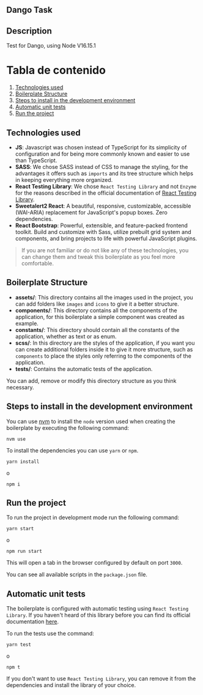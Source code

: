 ## Dango Task

## Description

Test for Dango, using Node V16.15.1

# Tabla de contenido

1. [Technologies used](#technologies-used)
2. [Boilerplate Structure](#boilerplate-structure)
3. [Steps to install in the development environment](#steps-to-install-in-the-development-environment)
4. [Automatic unit tests](#automatic-unit-tests)
5. [Run the project](#run-the-project)

## Technologies used

* **JS**: Javascript was chosen instead of TypeScript for its simplicity of configuration and for being more commonly known and easier to use than TypeScript.
* **SASS**: We chose SASS instead of CSS to manage the styling, for the advantages it offers such as `imports` and its tree structure which helps in keeping everything more organized.
* **React Testing Library**: We chose `React Testing Library` and not `Enzyme` for the reasons described in the official documentation of [React Testing Library](https://testing-library.com/docs/react-testing-library/intro#the-problem).
* **Sweetalert2 React**: A beautiful, responsive, customizable, accessible (WAI-ARIA) replacement for JavaScript's popup boxes. Zero dependencies.
* **React Bootstrap**: Powerful, extensible, and feature-packed frontend toolkit. Build and customize with Sass, utilize prebuilt grid system and components, and bring projects to life with powerful JavaScript plugins.

> If you are not familiar or do not like any of these technologies, you can change them and tweak this boilerplate as you feel more comfortable.

## Boilerplate Structure

* **assets/**: This directory contains all the images used in the project, you can add folders like `images` and `icons` to give it a better structure.
* **components/**: This directory contains all the components of the application, for this boilerplate a simple component was created as example.
* **constants/**: This directory should contain all the constants of the application, whether as text or as enum.
* **scss/**: In this directory are the styles of the application, if you want you can create additional folders inside it to give it more structure, such as `components` to place the styles only referring to the components of the application.
* **tests/**: Contains the automatic tests of the application.

You can add, remove or modify this directory structure as you think necessary.

## Steps to install in the development environment

You can use [nvm](https://github.com/nvm-sh/nvm) to install the `node` version used when creating the boilerplate by executing the following command:

```
nvm use
```

To install the dependencies you can use `yarn` or `npm`.

```
yarn install
```
o
```
npm i
```

## Run the project

To run the project in development mode run the following command:

```
yarn start
```
o
```
npm run start
```

This will open a tab in the browser configured by default on port `3000`.

You can see all available scripts in the `package.json` file.

## Automatic unit tests

The boilerplate is configured with automatic testing using `React Testing Library`. If you haven't heard of this library before you can find its official documentation [here](https://testing-library.com/docs/react-testing-library/intro).

To run the tests use the command:

```
yarn test
```
o
```
npm t
```

If you don't want to use `React Testing Library`, you can remove it from the dependencies and install the library of your choice.
